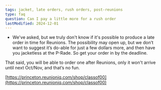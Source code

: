 ```yaml
---
tags: jacket, late orders, rush orders, post-reunions
type: faq
question: Can I pay a little more for a rush order
lastModified: 2024-12-01
---
```


- We've asked, but we truly don't know if it's possible to produce a late order in time for Reunions. The possibility may open up, but we don’t want to suggest it’s do-able for just a few dollars more, and then have you jacketless at the P-Rade. So get your order in by the deadline.

That said, you will be able to order one after Reunions, only it won't arrive until next Oct/Nov, and that’s no fun.


[https://princeton.reunioniq.com/shop/classof00](https://princeton.reunioniq.com/shop/classof00)
